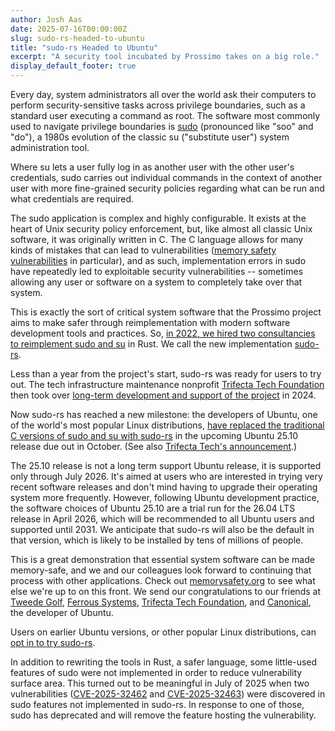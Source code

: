 ```yaml
---
author: Josh Aas
date: 2025-07-16T00:00:00Z
slug: sudo-rs-headed-to-ubuntu
title: "sudo-rs Headed to Ubuntu"
excerpt: "A security tool incubated by Prossimo takes on a big role."
display_default_footer: true
---
```


Every day, system administrators all over the world ask their computers to perform security-sensitive tasks across privilege boundaries, such as a standard user executing a command as root. The software most commonly used to navigate privilege boundaries is [sudo](https://en.wikipedia.org/wiki/Sudo) (pronounced like "soo" and "do"), a 1980s evolution of the classic su ("substitute user") system administration tool.

Where su lets a user fully log in as another user with the other user's credentials, sudo carries out individual commands in the context of another user with more fine-grained security policies regarding what can be run and what credentials are required.

The sudo application is complex and highly configurable. It exists at the heart of Unix security policy enforcement, but, like almost all classic Unix software, it was originally written in C. The C language allows for many kinds of mistakes that can lead to vulnerabilities ([memory safety vulnerabilities](https://www.memorysafety.org/docs/memory-safety/) in particular), and as such, implementation errors in sudo have repeatedly led to exploitable security vulnerabilities -- sometimes allowing any user or software on a system to completely take over that system.

This is exactly the sort of critical system software that the Prossimo project aims to make safer through reimplementation with modern software development tools and practices. So, [in 2022, we hired two consultancies to reimplement sudo and su](https://www.memorysafety.org/initiative/sudo-su/) in Rust. We call the new implementation [sudo-rs](https://github.com/trifectatechfoundation/sudo-rs).

Less than a year from the project's start, sudo-rs was ready for users to try out. The tech infrastructure maintenance nonprofit [Trifecta Tech Foundation](https://trifectatech.org/) then took over [long-term development and support of the project](https://trifectatech.org/initiatives/privilege-boundary/) in 2024.

Now sudo-rs has reached a new milestone: the developers of Ubuntu, one of the world's most popular Linux distributions, [have replaced the traditional C versions of sudo and su with sudo-rs](https://discourse.ubuntu.com/t/adopting-sudo-rs-by-default-in-ubuntu-25-10/60583) in the upcoming Ubuntu 25.10 release due out in October. (See also [Trifecta Tech's announcement](https://trifectatech.org/blog/memory-safe-sudo-to-become-the-default-in-ubuntu/).)

The 25.10 release is not a long term support Ubuntu release, it is supported only through July 2026. It's aimed at users who are interested in trying very recent software releases and don't mind having to upgrade their operating system more frequently. However, following Ubuntu development practice, the software choices of Ubuntu 25.10 are a trial run for the 26.04 LTS release in April 2026, which will be recommended to all Ubuntu users and supported until 2031. We anticipate that sudo-rs will also be the default in that version, which is likely to be installed by tens of millions of people.

This is a great demonstration that essential system software can be made memory-safe, and we and our colleagues look forward to continuing that process with other applications. Check out [memorysafety.org](https://memorysafety.org) to see what else we're up to on this front. We send our congratulations to our friends at [Tweede Golf](https://tweedegolf.nl/en), [Ferrous Systems](https://ferrous-systems.com/), [Trifecta Tech Foundation](https://trifectatech.org/), and [Canonical](https://canonical.com/), the developer of Ubuntu.

Users on earlier Ubuntu versions, or other popular Linux distributions, can [opt in to try sudo-rs](https://github.com/trifectatechfoundation/sudo-rs?tab=readme-ov-file#installing-sudo-rs).

In addition to rewriting the tools in Rust, a safer language, some little-used features of sudo were not implemented in order to reduce vulnerability surface area. This turned out to be meaningful in July of 2025 when two vulnerabilities ([CVE-2025-32462](https://www.sudo.ws/security/advisories/host_any/) and [CVE-2025-32463](https://www.sudo.ws/security/advisories/chroot_bug/)) were discovered in sudo features not implemented in sudo-rs. In response to one of those, sudo has deprecated and will remove the feature hosting the vulnerability.